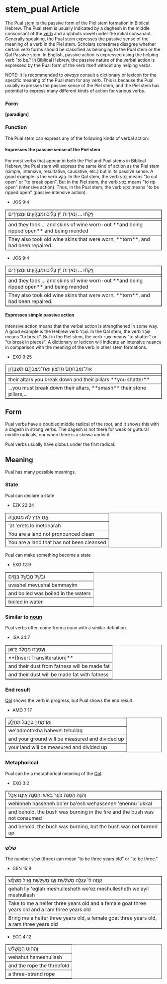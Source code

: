 # stem_pual Article
The Pual [stem](https://git.door43.org/Door43/en-uhg/src/master/content/stem/02.md) is the passive form of the Piel stem formation in Biblical Hebrew.  The Pual stem is usually indicated by a daghesh in the middle consonsant of the [verb](https://git.door43.org/Door43/en-uhg/src/master/content/verb/02.md) and a qibbuts vowel under the initial consanant. Generally speaking, the Pual stem expresses the passive sense of the meaning of a verb in the Piel stem.  Scholars sometimes disagree whether certain verb forms should be classified as belonging to the Pual stem or the Qal Passive stem.  In English, passive action is expressed using the helping verb "to be." In Biblical Hebrew, the passive nature of the verbal action is expressed by the Pual form of the verb itself without any helping verbs.

NOTE: It is recommended to *always* consult a dictionary or lexicon for the specific meaning of the Pual stem for any verb. This is because the Pual usually expresses the passive sense of the Piel stem, and the Piel stem has potential to express many different kinds of action for various verbs.

### Form

**[paradigm]**

### Function

The Pual stem can express any of the following kinds of verbal action:
 
#### Expresses the passive sense of the Piel stem
For most verbs that appear in both the Piel and Pual stems in Biblical Hebrew, the Pual stem will express the same kind of action as the Piel stem (simple, intensive, resultative, causative, etc.) but in its passive sense.  A good example is the verb בָּקַע.  In the Qal stem, the verb בָּקַע means "to cut open" or "to break open".  But in the Piel stem, the verb בָּקַע means "to rip open" (intensive action).  Thus, in the Pual stem, the verb בָּקַע means "to be ripped open" (passive intensive action).  

* JOS 9:4
<table border="1" class="docutils">
<colgroup>
<col width="100%" />
</colgroup>
<tbody valign="top">
<tr class="row-odd"><td>וַיִּקְח֞וּ ... וְנֹאד֥וֹת יַ֙יִן֙ בָּלִ֔ים וּמְבֻקָּעִ֖ים וּמְצֹרָרִֽים</td>
</tr>
<tr class="row-even"><td></td>
</tr>
<tr class="row-odd"><td>and they took ... and skins of wine worn-out **and being ripped open** and being mended</td>
</tr>
<tr class="row-even"><td>They also took old wine skins that were worn, **torn**, and had been repaired.</td>
</tr>
</tbody>
</table>

* JOS 9:4
<table border="1" class="docutils">
<colgroup>
<col width="100%" />
</colgroup>
<tbody valign="top">
<tr class="row-odd"><td>וַיִּקְח֞וּ ... וְנֹאד֥וֹת יַ֙יִן֙ בָּלִ֔ים וּמְבֻקָּעִ֖ים וּמְצֹרָרִֽים</td>
</tr>
<tr class="row-even"><td></td>
</tr>
<tr class="row-odd"><td>and they took ... and skins of wine worn-out **and being ripped open** and being mended</td>
</tr>
<tr class="row-even"><td>They also took old wine skins that were worn, **torn**, and had been repaired.</td>
</tr>
</tbody>
</table>

#### Expresses simple passive action
Intensive action means that the verbal action is strengthened in some way. A good example is the Hebrew verb שָׁבַר.  In the Qal stem, the verb שָׁבַר means "to break". But in the Piel stem, the verb שָׁבַר means "to shatter" or "to break in pieces". A dictionary or lexicon will indicate an intensive nuance in comparison with the meaning of the verb in other stem formations. 

* EXO 9:25
<table border="1" class="docutils">
<colgroup>
<col width="100%" />
</colgroup>
<tbody valign="top">
<tr class="row-odd"><td>אֶת־מִזְבְּחֹתָם֙ תִּתֹּצ֔וּן וְאֶת־מַצֵּבֹתָ֖ם תְּשַׁבֵּר֑וּן </td>
</tr>
<tr class="row-even"><td></td>
</tr>
<tr class="row-odd"><td>their altars you break down and their pillars **you shatter**</td>
</tr>
<tr class="row-even"><td>...you must break down their altars, **smash** their stone pillars,...</td>
</tr>
</tbody>
</table>




## Form

Pual verbs have a doubled middle radical of the root, and it shows this with a dagesh in strong verbs. The dagesh is not there for weak or guttural middle radicals, nor when there is a shewa under it.

Pual verbs usually have qibbus under the first radical.

## Meaning 

Pual has many possible meanings.  

### State

Pual can declare a state

* EZK 22:24
<table border="1" class="docutils">
<colgroup>
<col width="100%" />
</colgroup>
<tbody valign="top">
<tr class="row-odd"><td>אַ֣תְּ אֶ֔רֶץ לֹ֥א מְטֹהָרָ֖ה</td>
</tr>
<tr class="row-even"><td>'at 'erets lo metoharah</td>
</tr>
<tr class="row-odd"><td>You are a land not pronounced clean</td>
</tr>
<tr class="row-even"><td>You are a land that has not been cleansed</td>
</tr>
</tbody>
</table>

Pual can make something become a state

* EXO 12:9
<table border="1" class="docutils">
<colgroup>
<col width="100%" />
</colgroup>
<tbody valign="top">
<tr class="row-odd"><td>וּבָשֵׁ֥ל מְבֻשָּׁ֖ל בַּמָּ֑יִם</td>
</tr>
<tr class="row-even"><td>uvashel mevushal bammayim</td>
</tr>
<tr class="row-odd"><td>and boiled was boiled in the waters</td>
</tr>
<tr class="row-even"><td>boiled in water</td>
</tr>
</tbody>
</table>

### Similar to [noun](https://git.door43.org/Door43/en-uhg/src/master/content/noun/02.md)

Pual verbs often come from a noun with a similar definition.

* ISA 34:7
<table border="1" class="docutils">
<colgroup>
<col width="100%" />
</colgroup>
<tbody valign="top">
<tr class="row-odd"><td>וַעֲפָרָ֖ם מֵחֵ֥לֶב יְדֻשָּֽׁן</td>
</tr>
<tr class="row-even"><td>**[Insert Transliteration]**</td>
</tr>
<tr class="row-odd"><td>and their dust from fatness will be made fat</td>
</tr>
<tr class="row-even"><td>and their dust will be made fat with fatness</td>
</tr>
</tbody>
</table>

### End result

[Qal](https://git.door43.org/Door43/en-uhg/src/master/content/stem_qal/02.md) shows the verb in progress, but Pual shows the end result.

* AMO 7:17
<table border="1" class="docutils">
<colgroup>
<col width="100%" />
</colgroup>
<tbody valign="top">
<tr class="row-odd"><td>וְאַדְמָתְךָ֖ בַּחֶ֣בֶל תְּחֻלָּ֑ק</td>
</tr>
<tr class="row-even"><td>we'admothkha bahevel tehullaq</td>
</tr>
<tr class="row-odd"><td>and your ground will be measured and divided up</td>
</tr>
<tr class="row-even"><td>your land will be measured and divided up</td>
</tr>
</tbody>
</table>

### Metaphorical

Pual can be a metaphorical meaning of the [Qal](https://git.door43.org/Door43/en-uhg/src/master/content/stem_qal/02.md).

* EXO 3:2
<table border="1" class="docutils">
<colgroup>
<col width="100%" />
</colgroup>
<tbody valign="top">
<tr class="row-odd"><td>וְהִנֵּ֤ה הַסְּנֶה֙ בֹּעֵ֣ר בָּאֵ֔שׁ וְהַסְּנֶ֖ה אֵינֶ֥נּוּ אֻכָּֽל</td>
</tr>
<tr class="row-even"><td>wehinneh hasseneh bo'er ba'esh wehasseneh 'enennu 'ukkal</td>
</tr>
<tr class="row-odd"><td>and behold, the bush was burning in the fire and the bush was not consumed</td>
</tr>
<tr class="row-even"><td>and behold, the bush was burning, but the bush was not burned up</td>
</tr>
</tbody>
</table>

### שׁלשׁ

The number שׁלשׁ (three) can  mean “to be three years old” or "to be three."

* GEN 15:9
<table border="1" class="docutils">
<colgroup>
<col width="100%" />
</colgroup>
<tbody valign="top">
<tr class="row-odd"><td>קְחָ֥ה לִי֙ עֶגְלָ֣ה מְשֻׁלֶּ֔שֶׁת וְעֵ֥ז מְשֻׁלֶּ֖שֶׁת וְאַ֣יִל מְשֻׁלָּ֑שׁ</td>
</tr>
<tr class="row-even"><td>qehah liy 'eglah meshullesheth we'ez meshullesheth we'ayil meshullash</td>
</tr>
<tr class="row-odd"><td>Take to me a heifer three years old and a female goat three years old and a ram three years old</td>
</tr>
<tr class="row-even"><td>Bring me a heifer three years old, a female goat three years old, a ram three years old</td>
</tr>
</tbody>
</table>

* ECC 4:12
<table border="1" class="docutils">
<colgroup>
<col width="100%" />
</colgroup>
<tbody valign="top">
<tr class="row-odd"><td>וְהַחוּט֙ הַֽמְשֻׁלָּ֔שׁ</td>
</tr>
<tr class="row-even"><td>wehahut hameshullash</td>
</tr>
<tr class="row-odd"><td>and the rope the threefold</td>
</tr>
<tr class="row-even"><td>a three-strand rope</td>
</tr>
</tbody>
</table>